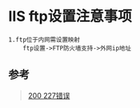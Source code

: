 # IIS ftp设置注意事项
    1.ftp位于内网需设置映射
        ftp设置->FTP防火墙支持->外网ip地址
## 参考        
> [200 227错误](https://jingyan.baidu.com/article/47a29f244a0f6bc0142399e2.html?qq-pf-to=pcqq.c2c)